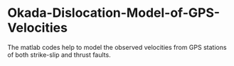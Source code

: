 # Okada-Dislocation-Model-of-GPS-Velocities
The matlab codes help to model the observed velocities from GPS stations of both strike-slip and thrust faults.
